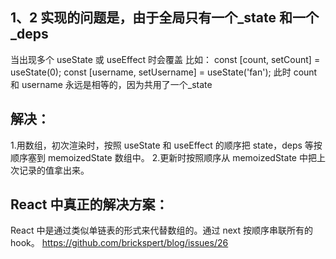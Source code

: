 ## 1、2 实现的问题是，由于全局只有一个\_state 和一个\_deps

当出现多个 useState 或 useEffect 时会覆盖
比如：
const [count, setCount] = useState(0);
const [username, setUsername] = useState('fan');
此时 count 和 username 永远是相等的，因为共用了一个\_state

## 解决：

1.用数组，初次渲染时，按照 useState 和 useEffect 的顺序把 state，deps 等按顺序塞到 memoizedState 数组中。 2.更新时按照顺序从 memoizedState 中把上次记录的值拿出来。

## React 中真正的解决方案：

React 中是通过类似单链表的形式来代替数组的。通过 next 按顺序串联所有的 hook。
https://github.com/brickspert/blog/issues/26
